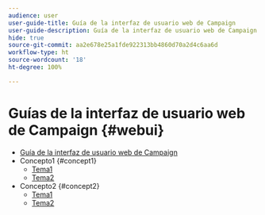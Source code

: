 ```yaml
---
audience: user
user-guide-title: Guía de la interfaz de usuario web de Campaign
user-guide-description: Guía de la interfaz de usuario web de Campaign
hide: true
source-git-commit: aa2e678e25a1fde922313bb4860d70a2d4c6aa6d
workflow-type: ht
source-wordcount: '18'
ht-degree: 100%

---
```



# Guías de la interfaz de usuario web de Campaign {#webui}

+ [Guía de la interfaz de usuario web de Campaign](home.md)
+ Concepto1 {#concept1}
   + [Tema1](concept1/topic1.md)
   + [Tema2](concept1/topic2.md)
+ Concepto2 {#concept2}
   + [Tema1](concept2/topic1.md)
   + [Tema2](concept2/topic2.md)

